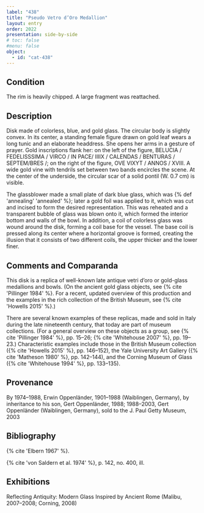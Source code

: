 ```yaml
---
label: "438"
title: "Pseudo Vetro d’Oro Medallion"
layout: entry
order: 2022
presentation: side-by-side
# toc: false
#menu: false 
object:
  - id: "cat-438"
---
```


## Condition

The rim is heavily chipped. A large fragment was reattached.

## Description

Disk made of colorless, blue, and gold glass. The circular body is slightly convex. In its center, a standing female figure drawn on gold leaf wears a long tunic and an elaborate headdress. She opens her arms in a gesture of prayer. Gold inscriptions flank her: on the left of the figure, BELUCIA / FEDELISSSIMA / VIRCO / IN PACE/ IIIIX / CALENDAS / BENTURAS / SEPTEM/BRES /; on the right of the figure, OVE VIXYT / ANNOS / XVIII. A wide gold vine with tendrils set between two bands encircles the scene. At the center of the underside, the circular scar of a solid pontil (W. 0.7 cm) is visible.

The glassblower made a small plate of dark blue glass, which was {% def 'annealing' 'annealed' %}; later a gold foil was applied to it, which was cut and incised to form the desired representation. This was reheated and a transparent bubble of glass was blown onto it, which formed the interior bottom and walls of the bowl. In addition, a coil of colorless glass was wound around the disk, forming a coil base for the vessel. The base coil is pressed along its center where a horizontal groove is formed, creating the illusion that it consists of two different coils, the upper thicker and the lower finer.

## Comments and Comparanda

This disk is a replica of well-known late antique vetri d’oro or gold-glass medallions and bowls. (On the ancient gold glass objects, see {% cite 'Pillinger 1984' %}. For a recent, updated overview of this production and the examples in the rich collection of the British Museum, see {% cite 'Howells 2015' %}.)

There are several known examples of these replicas, made and sold in Italy during the late nineteenth century, that today are part of museum collections. (For a general overview on these objects as a group, see {% cite 'Pillinger 1984' %}, pp. 15–26; {% cite 'Whitehouse 2007' %}, pp. 19–23.) Characteristic examples include those in the British Museum collection ({% cite 'Howells 2015' %}, pp. 146–152), the Yale University Art Gallery ({% cite 'Matheson 1980' %}, pp. 142–144), and the Corning Museum of Glass ({% cite 'Whitehouse 1994' %}, pp. 133–135).

## Provenance

By 1974–1988, Erwin Oppenländer, 1901–1988 (Waiblingen, Germany), by inheritance to his son, Gert Oppenländer, 1988; 1988–2003, Gert Oppenländer (Waiblingen, Germany), sold to the J. Paul Getty Museum, 2003

## Bibliography

{% cite 'Elbern 1967' %}.

{% cite 'von Saldern et al. 1974' %}, p. 142, no. 400, ill.

## Exhibitions

Reflecting Antiquity: Modern Glass Inspired by Ancient Rome (Malibu, 2007–2008; Corning, 2008)